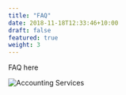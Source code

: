 ```yaml
---
title: "FAQ"
date: 2018-11-18T12:33:46+10:00
draft: false
featured: true
weight: 3
---
```


FAQ here

![Accounting Services](/images/show/show_4.JPG)


